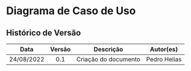 # Diagrama de Caso de Uso

## Histórico de Versão


|    Data    | Versão |                          Descrição                          |            Autor(es)             |
| :--------: | :----: | :---------------------------------------------------------: | :------------------------------: |
| 24/08/2022 |  0.1   |                    Criação do documento                     |   Pedro Helias    |
